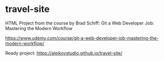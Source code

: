 # travel-site

HTML Project from the course by Brad Schiff: Git a Web Developer Job: Mastering the Modern Workflow

https://www.udemy.com/course/git-a-web-developer-job-mastering-the-modern-workflow/

Ready project: https://aleikovstudio.github.io/travel-site/
